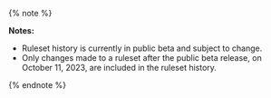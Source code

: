 {% note %}

**Notes:**

- Ruleset history is currently in public beta and subject to change.
- Only changes made to a ruleset after the public beta release, on October 11, 2023, are included in the ruleset history.

{% endnote %}

